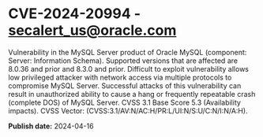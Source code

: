 # CVE-2024-20994 - secalert_us@oracle.com

Vulnerability in the MySQL Server product of Oracle MySQL (component: Server: Information Schema).  Supported versions that are affected are 8.0.36 and prior and  8.3.0 and prior. Difficult to exploit vulnerability allows low privileged attacker with network access via multiple protocols to compromise MySQL Server.  Successful attacks of this vulnerability can result in unauthorized ability to cause a hang or frequently repeatable crash (complete DOS) of MySQL Server. CVSS 3.1 Base Score 5.3 (Availability impacts).  CVSS Vector: (CVSS:3.1/AV:N/AC:H/PR:L/UI:N/S:U/C:N/I:N/A:H).

**Publish date:** 2024-04-16
